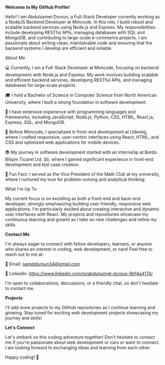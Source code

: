 **Welcome to My GitHub Profile!**

Hello! I am Abdulsamet Dursun, a Full-Stack Developer currently working as a NodeJS Backend Developer at Mimcode. In this role, I build robust and scalable backend services using Node.js and Express. My responsibilities include developing RESTful APIs, managing databases with SQL and MongoDB, and contributing to large-scale e-commerce projects. I am passionate about writing clean, maintainable code and ensuring that the backend systems I develop are efficient and reliable.

About Me

💻 Currently, I am a Full-Stack Developer at Mimcode, focusing on backend development with Node.js and Express. My work involves building scalable and efficient backend services, developing RESTful APIs, and managing databases for large-scale projects.

🎓 I hold a Bachelor of Science in Computer Science from North American University, where I built a strong foundation in software development.

🌱 I have extensive experience with programming languages and frameworks, including JavaScript, Node.js, Python, CSS, HTML, React.js, Express, SQL, and MongoDB.

🚀 Before Mimcode, I specialized in front-end development at Udemig, where I crafted responsive, user-centric interfaces using React, HTML, and CSS and optimized web applications for mobile devices.

📚 My journey in software development started with an internship at Bordo Bilişim Ticaret Ltd. Şti, where I gained significant experience in front-end development and test case creation.

🔢 Fun Fact: I served as the Vice President of the Math Club at my university, where I nurtured my love for problem-solving and analytical thinking.

What I'm Up To

My current focus is on excelling as both a front-end and back-end developer, strongly emphasizing building user-friendly, responsive web applications. I'm particularly excited about creating interactive and dynamic user interfaces with React. My projects and repositories showcase my continuous learning and growth as I take on new challenges and refine my skills.

**Contact Me**

I'm always eager to connect with fellow developers, learners, or anyone who shares an interest in coding, web development, or cars! Feel free to reach out to me at:

📧 Email: sametdursun34@gmail.com

💼 LinkedIn: https://www.linkedin.com/in/abdulsamet-dursun-9b14a4174/

I'm open to collaborations, discussions, or a friendly chat, so don't hesitate to contact me.

**Projects**

I'll add more projects to my GitHub repositories as I continue learning and growing. Stay tuned for exciting web development projects showcasing my journey and skills!

**Let's Connect**

Let's embark on this coding adventure together! Don't hesitate to contact me if you're passionate about web development or cars or want to connect. I am looking forward to exchanging ideas and learning from each other.

Happy coding! 🚀
